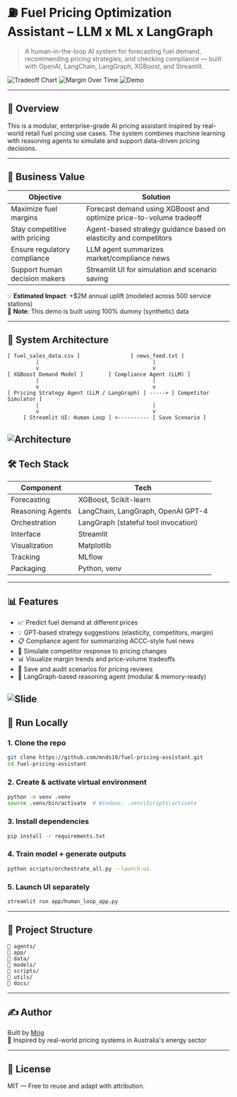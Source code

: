 # ⛽ Fuel Pricing Optimization Assistant – LLM x ML x LangGraph

> A human-in-the-loop AI system for forecasting fuel demand, recommending pricing strategies, and checking compliance — built with OpenAI, LangChain, LangGraph, XGBoost, and Streamlit.

![Tradeoff Chart](docs/price_margin_tradeoff.png)
![Margin Over Time](docs/margin_over_time.png)
![Demo](demo/fuel_pricing_assistant_demo.jpg)

---

## 🚀 Overview

This is a modular, enterprise-grade AI pricing assistant inspired by real-world retail fuel pricing use cases. The system combines machine learning with reasoning agents to simulate and support data-driven pricing decisions.

---

## 🎯 Business Value

| Objective                        | Solution                                                             |
|----------------------------------|----------------------------------------------------------------------|
| Maximize fuel margins            | Forecast demand using XGBoost and optimize price-to-volume tradeoff  |
| Stay competitive with pricing    | Agent-based strategy guidance based on elasticity and competitors    |
| Ensure regulatory compliance     | LLM agent summarizes market/compliance news                          |
| Support human decision makers    | Streamlit UI for simulation and scenario saving                      |

💡 **Estimated Impact**: +$2M annual uplift (modeled across 500 service stations)  
📢 **Note**: This demo is built using 100% dummy (synthetic) data

---

## 🧠 System Architecture

```
[ fuel_sales_data.csv ]                [ news_feed.txt ]
         |                                    |
         v                                    v
[ XGBoost Demand Model ]        [ Compliance Agent (LLM) ]
         |                                    |
         v                                    v
[ Pricing Strategy Agent (LLM / LangGraph) ] -----> [ Competitor Simulator ]
         |                                    |
         v                                    v
     [ Streamlit UI: Human Loop ] <---------- [ Save Scenario ]
```
![Architecture](docs/system_architecture.png)
---

## 🛠️ Tech Stack

| Component        | Tech                                    |
|------------------|-----------------------------------------|
| Forecasting      | XGBoost, Scikit-learn                   |
| Reasoning Agents | LangChain, LangGraph, OpenAI GPT-4      |
| Orchestration    | LangGraph (stateful tool invocation)    |
| Interface        | Streamlit                               |
| Visualization    | Matplotlib                              |
| Tracking         | MLflow                                  |
| Packaging        | Python, venv                            |

---

## 📊 Features

- 📈 Predict fuel demand at different prices
- 💡 GPT-based strategy suggestions (elasticity, competitors, margin)
- 📋 Compliance agent for summarizing ACCC-style fuel news
- 🔁 Simulate competitor response to pricing changes
- 📊 Visualize margin trends and price-volume tradeoffs
- 💾 Save and audit scenarios for pricing reviews
- 🧠 LangGraph-based reasoning agent (modular & memory-ready)

![Slide](demo/slide.jpg)
---

## 🧪 Run Locally

### 1. Clone the repo

```bash
git clone https://github.com/mnds18/fuel-pricing-assistant.git
cd fuel-pricing-assistant
```

### 2. Create & activate virtual environment

```bash
python -m venv .venv
source .venv/bin/activate  # Windows: .venv\Scripts\activate
```

### 3. Install dependencies

```bash
pip install -r requirements.txt
```

### 4. Train model + generate outputs

```bash
python scripts/orchestrate_all.py --launch-ui
```

### 5. Launch UI separately

```bash
streamlit run app/human_loop_app.py
```

---

## 📂 Project Structure

```
📁 agents/
📁 app/
📁 data/
📁 models/
📁 scripts/
📁 utils/
📁 docs/
```

---

## ✍️ Author

Built by [Mrig](https://www.linkedin.com/in/mrigendranath/)  
🎯 Inspired by real-world pricing systems in Australia's energy sector



---

## 📢 License

MIT — Free to reuse and adapt with attribution.